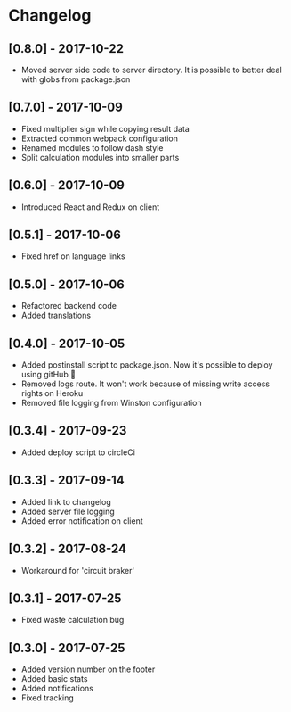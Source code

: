 # Changelog

## [0.8.0] - 2017-10-22

* Moved server side code to server directory. It is possible to better deal with globs from package.json

## [0.7.0] - 2017-10-09

* Fixed multiplier sign while copying result data
* Extracted common webpack configuration 
* Renamed modules to follow dash style
* Split calculation modules into smaller parts

## [0.6.0] - 2017-10-09

* Introduced React and Redux on client

## [0.5.1] - 2017-10-06

* Fixed href on language links

## [0.5.0] - 2017-10-06

* Refactored backend code
* Added translations

## [0.4.0] - 2017-10-05

* Added postinstall script to package.json. Now it's possible to deploy using gitHub 🎉
* Removed logs route. It won't work because of missing write access rights on Heroku
* Removed file logging from Winston configuration

## [0.3.4] - 2017-09-23

* Added deploy script to circleCi

## [0.3.3] - 2017-09-14

* Added link to changelog
* Added server file logging
* Added error notification on client

## [0.3.2] - 2017-08-24

* Workaround for 'circuit braker'

## [0.3.1] - 2017-07-25

* Fixed waste calculation bug

## [0.3.0] - 2017-07-25

* Added  version number on the footer
* Added basic stats
* Added notifications 
* Fixed tracking
